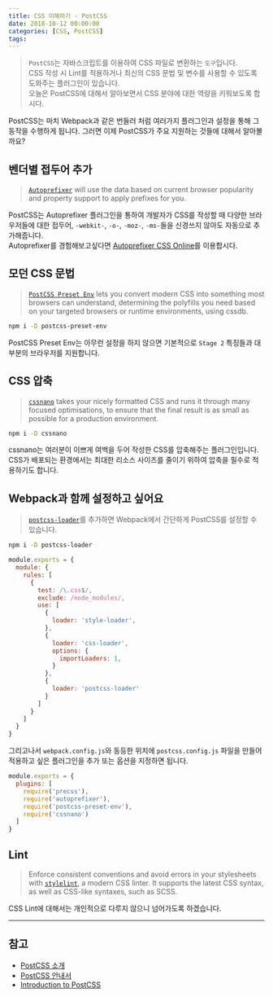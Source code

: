 ```yaml
---
title: CSS 이해하기 - PostCSS
date: 2018-10-12 00:00:00
categories: [CSS, PostCSS]
tags:
---
```


> `PostCSS`는 자바스크립트를 이용하여 CSS 파일로 변환하는 `도구`입니다.  
> CSS 작성 시 Lint를 적용하거나 최신의 CSS 문법 및 변수를 사용할 수 있도록 도와주는 플러그인이 있습니다.  
> 오늘은 PostCSS에 대해서 알아보면서 CSS 분야에 대한 역량을 키워보도록 합시다.  

PostCSS는 마치 Webpack과 같은 번들러 처럼 여러가지 플러그인과 설정을 통해 그 동작을 수행하게 됩니다.
그러면 이제 PostCSS가 주요 지원하는 것들에 대해서 알아볼까요?  

## 벤더별 접두어 추가  
> [`Autoprefixer`](https://github.com/postcss/autoprefixer) will use the data based on current browser popularity and property support to apply prefixes for you.  

PostCSS는 Autoprefixer 플러그인을 통하여 개발자가 CSS를 작성할 때 다양한 브라우저들에 대한 접두어, `-webkit-`, `-o-`, `-moz-`, `-ms-`들을 신경쓰지 않아도 자동으로 추가해줍니다.  
Autoprefixer를 경험해보고싶다면 [Autoprefixer CSS Online](https://autoprefixer.github.io/)를 이용합시다.  

## 모던 CSS 문법  
> [`PostCSS Preset Env`](https://github.com/csstools/postcss-preset-env) lets you convert modern CSS into something most browsers can understand, determining the polyfills you need based on your targeted browsers or runtime environments, using cssdb.

```sh
npm i -D postcss-preset-env
```

PostCSS Preset Env는 아무런 설정을 하지 않으면 기본적으로 `Stage 2` 특징들과 대부분의 브라우저를 지원합니다.  

## CSS 압축  
> [`cssnano`](https://cssnano.co/) takes your nicely formatted CSS and runs it through many focused optimisations, to ensure that the final result is as small as possible for a production environment.  

```sh
npm i -D cssnano
```
cssnano는 여러분이 이쁘게 여백을 두어 작성한 CSS를 압축해주는 플러그인입니다. CSS가 배포되는 환경에서는 최대한 리소스 사이즈를 줄이기 위하여 압축을 필수로 적용하기도 합니다.  


## Webpack과 함께 설정하고 싶어요  
> [`postcss-loader`](https://github.com/postcss/postcss-loader)를 추가하면 Webpack에서 간단하게 PostCSS를 설정할 수 있습니다.  

```sh
npm i -D postcss-loader
```

```js
module.exports = {
  module: {
    rules: [
      {
        test: /\.css$/,
        exclude: /node_modules/,
        use: [
          {
            loader: 'style-loader',
          },
          {
            loader: 'css-loader',
            options: {
              importLoaders: 1,
            }
          },
          {
            loader: 'postcss-loader'
          }
        ]
      }
    ]
  }
}
```

그리고나서 `webpack.config.js`와 동등한 위치에 `postcss.config.js` 파일을 만들어 적용하고 싶은 플러그인을 추가 또는 옵션을 지정하면 됩니다.  

```js
module.exports = {
  plugins: [
    require('precss'),
    require('autoprefixer'),
    require('postcss-preset-env'),
    require('cssnano')
  ]
}
```

## Lint  
> Enforce consistent conventions and avoid errors in your stylesheets with [`stylelint`](https://stylelint.io/), a modern CSS linter. It supports the latest CSS syntax, as well as CSS-like syntaxes, such as SCSS.  

CSS Lint에 대해서는 개인적으로 다루지 않으니 넘어가도록 하겠습니다.  

---  

## 참고  
- [PostCSS 소개](https://medium.com/@FourwingsY/postcss-%EC%86%8C%EA%B0%9C-727310aa6505)  
- [PostCSS 안내서](https://gratiaa.github.io/young-blog/2016/11/13/an-introduction-to-postCSS/)  
- [Introduction to PostCSS](https://flaviocopes.com/postcss/)  
